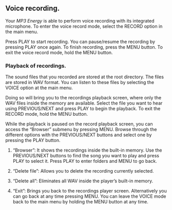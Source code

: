 ## Voice recording.

Your *MP3 Energy* is able to perform voice recording with its integrated microphone. To enter the voice record mode, select the RECORD option in the main menu.

Press PLAY to start recording. You can pause/resume the recording by pressing PLAY once again. To finish recording, press the MENU button. To exit the voice record mode, hold the MENU button.

### Playback of recordings.

The sound files that you recorded are stored at the root directory. The files are stored in WAV format. You can listen to these files by selecting the VOICE option at the main menu.

Doing so will bring you to the recordings playback screen, where only the WAV files inside the memory are available. Select the file you want to hear using PREVIOUS/NEXT and press PLAY to begin the playback. To exit the RECORD mode, hold the MENU button.

While the playback is paused on the record playback screen, you can access the “Browser” submenu by pressing MENU. Browse through the different options with the PREVIOUS/NEXT buttons and select one by pressing the PLAY button.

1. “Browser”: It shows the recordings inside the built-in memory. Use the PREVIOUS/NEXT buttons to find the song you want to play and press PLAY to select it. Press PLAY to enter folders and MENU to go back.

2. “Delete file”: Allows you to delete the recording currently selected.

3. “Delete all”: Eliminates all WAV inside the player’s built-in memory.

4. “Exit”: Brings you back to the recordings player screen. Alternatively you can go back at any time pressing MENU.
You can leave the VOICE mode back to the main menu by holding the MENU button at any time.
